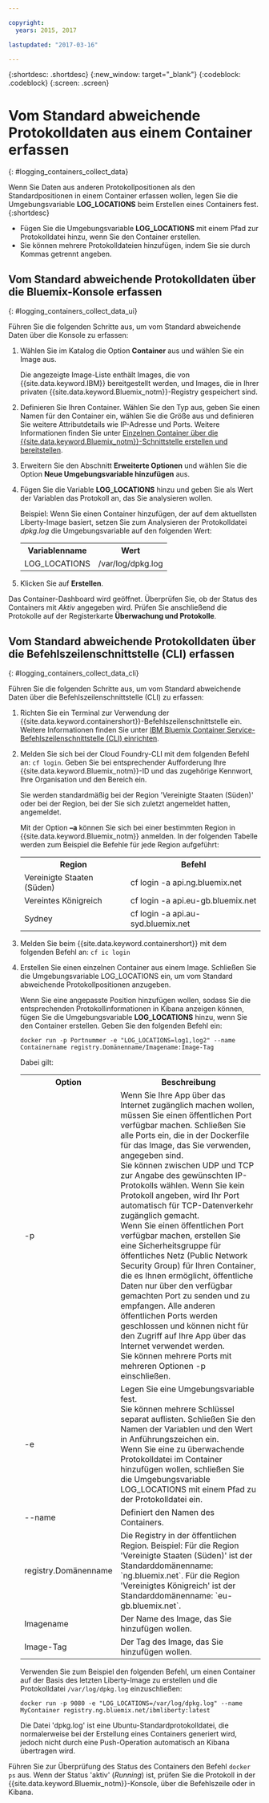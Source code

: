 ```yaml
---

copyright:
  years: 2015, 2017

lastupdated: "2017-03-16"

---
```



{:shortdesc: .shortdesc}
{:new_window: target="_blank"}
{:codeblock: .codeblock}
{:screen: .screen}


# Vom Standard abweichende Protokolldaten aus einem Container erfassen
{: #logging_containers_collect_data}

Wenn Sie Daten aus anderen Protokollpositionen als den Standardpositionen in einem Container erfassen wollen, legen Sie die Umgebungsvariable **LOG_LOCATIONS** beim Erstellen eines Containers fest.
{:shortdesc}

* Fügen Sie die Umgebungsvariable **LOG_LOCATIONS** mit einem Pfad zur Protokolldatei hinzu, wenn Sie den Container erstellen.  
* Sie können mehrere Protokolldateien hinzufügen, indem Sie sie durch Kommas getrennt angeben. 

## Vom Standard abweichende Protokolldaten über die Bluemix-Konsole erfassen
{: #logging_containers_collect_data_ui}

Führen Sie die folgenden Schritte aus, um vom Standard abweichende Daten über die Konsole zu erfassen: 

1. Wählen Sie im Katalog die Option **Container** aus und wählen Sie ein Image aus.  

    Die angezeigte Image-Liste enthält Images, die von {{site.data.keyword.IBM}} bereitgestellt werden, und Images, die in Ihrer privaten {{site.data.keyword.Bluemix_notm}}-Registry gespeichert sind.  

2. Definieren Sie Ihren Container. Wählen Sie den Typ aus, geben Sie einen Namen für den Container ein, wählen Sie die Größe aus und definieren Sie weitere Attributdetails wie IP-Adresse und Ports. Weitere Informationen finden Sie unter [Einzelnen Container über die {{site.data.keyword.Bluemix_notm}}-Schnittstelle erstellen und bereitstellen](/docs/containers/container_single_ui.html).  

3. Erweitern Sie den Abschnitt **Erweiterte Optionen** und wählen Sie die Option **Neue Umgebungsvariable hinzufügen** aus. 

4. Fügen Sie die Variable **LOG_LOCATIONS** hinzu und geben Sie als Wert der Variablen das Protokoll an, das Sie analysieren wollen. 

    Beispiel: Wenn Sie einen Container hinzufügen, der auf dem aktuellsten Liberty-Image basiert, setzen Sie zum Analysieren der Protokolldatei *dpkg.log* die Umgebungsvariable auf den folgenden Wert: 
    
    <table>
      <tbody>
        <tr>
          <th align="center">Variablenname</th>
          <th align="center">Wert</th>
        </tr>
        <tr>
          <td align="left">LOG_LOCATIONS</td>
          <td align="left">/var/log/dpkg.log</td>
        </tr>
      </tbody>
    </table>

4. Klicken Sie auf **Erstellen**.

Das Container-Dashboard wird geöffnet. Überprüfen Sie, ob der Status des Containers mit *Aktiv* angegeben wird. Prüfen Sie anschließend die Protokolle auf der Registerkarte **Überwachung und Protokolle**. 


## Vom Standard abweichende Protokolldaten über die Befehlszeilenschnittstelle (CLI) erfassen
{: #logging_containers_collect_data_cli}

Führen Sie die folgenden Schritte aus, um vom Standard abweichende Daten über die Befehlszeilenschnittstelle (CLI) zu erfassen: 

1. Richten Sie ein Terminal zur Verwendung der {{site.data.keyword.containershort}}-Befehlszeilenschnittstelle ein. Weitere Informationen finden Sie unter [IBM Bluemix Container Service-Befehlszeilenschnittstelle (CLI) einrichten](/docs/containers/container_cli_cfic_install.html). 

2. Melden Sie sich bei der Cloud Foundry-CLI mit dem folgenden Befehl an: `cf login`. Geben Sie bei entsprechender Aufforderung Ihre {{site.data.keyword.Bluemix_notm}}-ID und das zugehörige Kennwort, Ihre Organisation und den Bereich ein.  

    Sie werden standardmäßig bei der Region 'Vereinigte Staaten (Süden)' oder bei der Region, bei der Sie sich zuletzt angemeldet hatten, angemeldet. 
    
    Mit der Option **–a** können Sie sich bei einer bestimmten Region in {{site.data.keyword.Bluemix_notm}} anmelden. In der folgenden Tabelle werden zum Beispiel die Befehle für jede Region aufgeführt:

    <table>
      <tbody>
        <tr>
          <th align="center">Region</th>
          <th align="center">Befehl</th>
        </tr>
        <tr>
          <td align="left">Vereinigte Staaten (Süden)</td>
          <td align="left"> cf login -a api.ng.bluemix.net</td>
        </tr>
        <tr>
          <td align="left">Vereintes Königreich</td>
          <td align="left">cf login -a api.eu-gb.bluemix.net</td>
        </tr>
        <tr>
          <td align="left">Sydney</td>
          <td align="left">cf login -a api.au-syd.bluemix.net</td>
        </tr>
      </tbody>
    </table>
    

3. Melden Sie beim {{site.data.keyword.containershort}} mit dem folgenden Befehl an: `cf ic login`

4. Erstellen Sie einen einzelnen Container aus einem Image. Schließen Sie die Umgebungsvariable LOG_LOCATIONS ein, um vom Standard abweichende Protokollpositionen anzugeben.   

    Wenn Sie eine angepasste Position hinzufügen wollen, sodass Sie die entsprechenden Protokollinformationen in Kibana anzeigen können, fügen Sie die Umgebungsvariable **LOG_LOCATIONS** hinzu, wenn Sie den Container erstellen. Geben Sie den folgenden Befehl ein: 
    
    `docker run -p Portnummer -e "LOG_LOCATIONS=log1,log2" --name Containername registry.Domänenname/Imagename:Image-Tag`
    
    Dabei gilt:
    
     <table>
      <tbody>
        <tr>
          <th align="center">Option</th>
          <th align="center">Beschreibung</th>
        </tr>
        <tr>
          <td align="left">-p</td>
          <td align="left"> Wenn Sie Ihre App über das Internet zugänglich machen wollen, müssen Sie einen öffentlichen Port verfügbar machen. Schließen Sie alle Ports ein, die in der Dockerfile für das Image, das Sie verwenden, angegeben sind. <br> Sie können zwischen UDP und TCP zur Angabe des gewünschten IP-Protokolls wählen. Wenn Sie kein Protokoll angeben, wird Ihr Port automatisch für TCP-Datenverkehr zugänglich gemacht. <br> Wenn Sie einen öffentlichen Port verfügbar machen, erstellen Sie eine Sicherheitsgruppe für öffentliches Netz (Public Network Security Group) für Ihren Container, die es Ihnen ermöglicht, öffentliche Daten nur über den verfügbar gemachten Port zu senden und zu empfangen. Alle anderen öffentlichen Ports werden geschlossen und können nicht für den Zugriff auf Ihre App über das Internet verwendet werden. <br> Sie können mehrere Ports mit mehreren Optionen -p einschließen. </td>
        </tr>
        <tr>
          <td align="left">-e</td>
          <td align="left">Legen Sie eine Umgebungsvariable fest. <br> Sie können mehrere Schlüssel separat auflisten. Schließen Sie den Namen der Variablen und den Wert in Anführungszeichen ein. <br> Wenn Sie eine zu überwachende Protokolldatei im Container hinzufügen wollen, schließen Sie die Umgebungsvariable LOG_LOCATIONS mit einem Pfad zu der Protokolldatei ein. </td>
        </tr>
        <tr>
          <td align="left">--name</td>
          <td align="left">Definiert den Namen des Containers. </td>
        </tr>
	<tr>
          <td align="left">registry.Domänenname</td>
          <td align="left">Die Registry in der öffentlichen Region. Beispiel: Für die Region 'Vereinigte Staaten (Süden)' ist der Standarddomänenname: `ng.bluemix.net`. Für die Region 'Vereinigtes Königreich' ist der Standarddomänenname: `eu-gb.bluemix.net`. </td>
        </tr>
        <tr>
          <td align="left">Imagename</td>
          <td align="left">Der Name des Image, das Sie hinzufügen wollen. </td>
        </tr>
	<tr>
          <td align="left">Image-Tag</td>
          <td align="left">Der Tag des Image, das Sie hinzufügen wollen. </td>
        </tr>
      </tbody>
    </table>
    
    Verwenden Sie zum Beispiel den folgenden Befehl, um einen Container auf der Basis des letzten Liberty-Image zu erstellen und die Protokolldatei `/var/log/dpkg.log` einzuschließen:  
    
    `docker run -p 9080 -e "LOG_LOCATIONS=/var/log/dpkg.log" --name MyContainer registry.ng.bluemix.net/ibmliberty:latest`
    
    Die Datei 'dpkg.log' ist eine Ubuntu-Standardprotokolldatei, die normalerweise bei der Erstellung eines Containers generiert wird, jedoch nicht durch eine Push-Operation automatisch an Kibana übertragen wird. 

Führen Sie zur Überprüfung des Status des Containers den Befehl `docker ps` aus. Wenn der Status 'aktiv' (*Running*) ist, prüfen Sie die Protokoll in der {{site.data.keyword.Bluemix_notm}}-Konsole, über die Befehlszeile oder in Kibana. 



